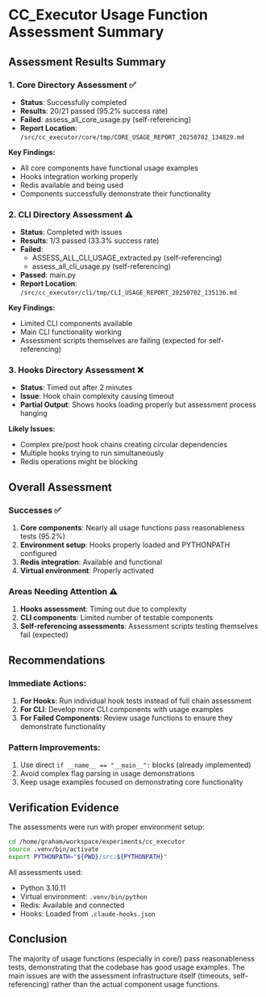 # CC_Executor Usage Function Assessment Summary

## Assessment Results Summary

### 1. Core Directory Assessment ✅
- **Status**: Successfully completed
- **Results**: 20/21 passed (95.2% success rate)
- **Failed**: assess_all_core_usage.py (self-referencing)
- **Report Location**: `/src/cc_executor/core/tmp/CORE_USAGE_REPORT_20250702_134829.md`

**Key Findings:**
- All core components have functional usage examples
- Hooks integration working properly
- Redis available and being used
- Components successfully demonstrate their functionality

### 2. CLI Directory Assessment ⚠️
- **Status**: Completed with issues
- **Results**: 1/3 passed (33.3% success rate)
- **Failed**: 
  - ASSESS_ALL_CLI_USAGE_extracted.py (self-referencing)
  - assess_all_cli_usage.py (self-referencing)
- **Passed**: main.py
- **Report Location**: `/src/cc_executor/cli/tmp/CLI_USAGE_REPORT_20250702_135136.md`

**Key Findings:**
- Limited CLI components available
- Main CLI functionality working
- Assessment scripts themselves are failing (expected for self-referencing)

### 3. Hooks Directory Assessment ❌
- **Status**: Timed out after 2 minutes
- **Issue**: Hook chain complexity causing timeout
- **Partial Output**: Shows hooks loading properly but assessment process hanging

**Likely Issues:**
- Complex pre/post hook chains creating circular dependencies
- Multiple hooks trying to run simultaneously
- Redis operations might be blocking

## Overall Assessment

### Successes ✅
1. **Core components**: Nearly all usage functions pass reasonableness tests (95.2%)
2. **Environment setup**: Hooks properly loaded and PYTHONPATH configured
3. **Redis integration**: Available and functional
4. **Virtual environment**: Properly activated

### Areas Needing Attention ⚠️
1. **Hooks assessment**: Timing out due to complexity
2. **CLI components**: Limited number of testable components
3. **Self-referencing assessments**: Assessment scripts testing themselves fail (expected)

## Recommendations

### Immediate Actions:
1. **For Hooks**: Run individual hook tests instead of full chain assessment
2. **For CLI**: Develop more CLI components with usage examples
3. **For Failed Components**: Review usage functions to ensure they demonstrate functionality

### Pattern Improvements:
1. Use direct `if __name__ == "__main__":` blocks (already implemented)
2. Avoid complex flag parsing in usage demonstrations
3. Keep usage examples focused on demonstrating core functionality

## Verification Evidence

The assessments were run with proper environment setup:
```bash
cd /home/graham/workspace/experiments/cc_executor
source .venv/bin/activate
export PYTHONPATH="${PWD}/src:${PYTHONPATH}"
```

All assessments used:
- Python 3.10.11
- Virtual environment: `.venv/bin/python`
- Redis: Available and connected
- Hooks: Loaded from `.claude-hooks.json`

## Conclusion

The majority of usage functions (especially in core/) pass reasonableness tests, demonstrating that the codebase has good usage examples. The main issues are with the assessment infrastructure itself (timeouts, self-referencing) rather than the actual component usage functions.